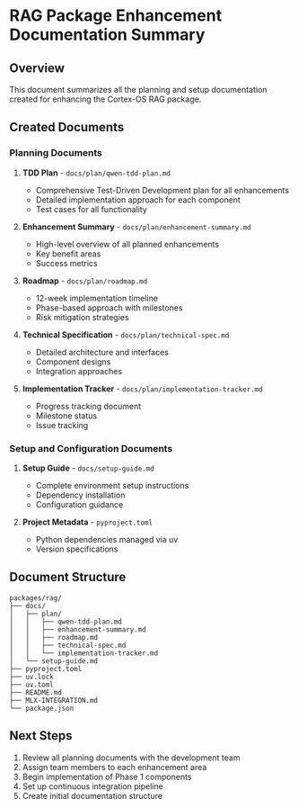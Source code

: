 # RAG Package Enhancement Documentation Summary

## Overview

This document summarizes all the planning and setup documentation created for enhancing the Cortex-OS RAG package.

## Created Documents

### Planning Documents
1. **TDD Plan** - `docs/plan/qwen-tdd-plan.md`
   - Comprehensive Test-Driven Development plan for all enhancements
   - Detailed implementation approach for each component
   - Test cases for all functionality

2. **Enhancement Summary** - `docs/plan/enhancement-summary.md`
   - High-level overview of all planned enhancements
   - Key benefit areas
   - Success metrics

3. **Roadmap** - `docs/plan/roadmap.md`
   - 12-week implementation timeline
   - Phase-based approach with milestones
   - Risk mitigation strategies

4. **Technical Specification** - `docs/plan/technical-spec.md`
   - Detailed architecture and interfaces
   - Component designs
   - Integration approaches

5. **Implementation Tracker** - `docs/plan/implementation-tracker.md`
   - Progress tracking document
   - Milestone status
   - Issue tracking

### Setup and Configuration Documents
1. **Setup Guide** - `docs/setup-guide.md`
   - Complete environment setup instructions
   - Dependency installation
   - Configuration guidance

2. **Project Metadata** - `pyproject.toml`
   - Python dependencies managed via uv
   - Version specifications

## Document Structure

```
packages/rag/
├── docs/
│   ├── plan/
│   │   ├── qwen-tdd-plan.md
│   │   ├── enhancement-summary.md
│   │   ├── roadmap.md
│   │   ├── technical-spec.md
│   │   └── implementation-tracker.md
│   └── setup-guide.md
├── pyproject.toml
├── uv.lock
├── uv.toml
├── README.md
├── MLX-INTEGRATION.md
└── package.json
```

## Next Steps

1. Review all planning documents with the development team
2. Assign team members to each enhancement area
3. Begin implementation of Phase 1 components
4. Set up continuous integration pipeline
5. Create initial documentation structure